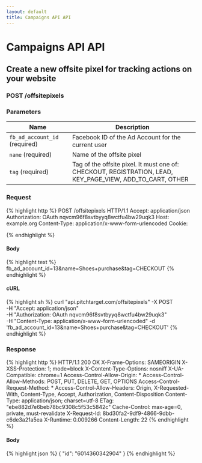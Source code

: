 ```yaml
---
layout: default
title: Campaigns API API
---
```


# Campaigns API API

## Create a new offsite pixel for tracking actions on your website

### POST /offsitepixels


### Parameters

Name | Description |
-----|-------------|
`fb_ad_account_id` (required) | Facebook ID of the Ad Account for the current user |
`name` (required) | Name of the offsite pixel |
`tag` (required) | Tag of the offsite pixel. It must one of: CHECKOUT, REGISTRATION, LEAD, KEY_PAGE_VIEW, ADD_TO_CART, OTHER |

### Request

{% highlight http %}
POST /offsitepixels HTTP/1.1
Accept: application/json
Authorization: OAuth nqvcm96f8svtbyyq8wctfu4bw29uqk3
Host: example.org
Content-Type: application/x-www-form-urlencoded
Cookie: 

{% endhighlight %}

#### Body

{% highlight text %}
fb_ad_account_id=13&name=Shoes+purchase&tag=CHECKOUT
{% endhighlight %}

#### cURL

{% highlight sh %}
curl "api.pitchtarget.com/offsitepixels" -X POST \
	-H "Accept: application/json" \
	-H "Authorization: OAuth nqvcm96f8svtbyyq8wctfu4bw29uqk3" \
	-H "Content-Type: application/x-www-form-urlencoded" -d 'fb_ad_account_id=13&name=Shoes+purchase&tag=CHECKOUT'
{% endhighlight %}

### Response

{% highlight http %}
HTTP/1.1 200 OK
X-Frame-Options: SAMEORIGIN
X-XSS-Protection: 1; mode=block
X-Content-Type-Options: nosniff
X-UA-Compatible: chrome=1
Access-Control-Allow-Origin: *
Access-Control-Allow-Methods: POST, PUT, DELETE, GET, OPTIONS
Access-Control-Request-Method: *
Access-Control-Allow-Headers: Origin, X-Requested-With, Content-Type, Accept, Authorization, Content-Disposition
Content-Type: application/json; charset=utf-8
ETag: "ebe882d7e6beb78bc9308c5f53c5842c"
Cache-Control: max-age=0, private, must-revalidate
X-Request-Id: 8bd30fa2-9df9-4866-9dbb-c6de3a21a5ea
X-Runtime: 0.009266
Content-Length: 22
{% endhighlight %}

#### Body

{% highlight json %}
{
  "id": "6014360342904"
}
{% endhighlight %}

